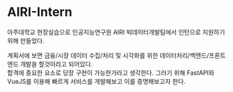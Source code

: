 # AIRI-Intern

아주대학교 현장실습으로 인공지능연구원 AIRI 빅데이터개발팀에서 인턴으로 지원하기 위해 만들었다.  



계획서에 보면 금융/시장 데이터 수집/처리 및 시각화를 위한 데이터처리/백엔드/프론트엔드 개발을 할것이라고 되어있다.  
합격에 중요한 요소로 당장 구현이 가능한가라고 생각한다. 그러기 위해 FastAPI와  VueJS를 이용해 빠르게 서비스를 개발해보고 이를 증명해보고자 한다.

